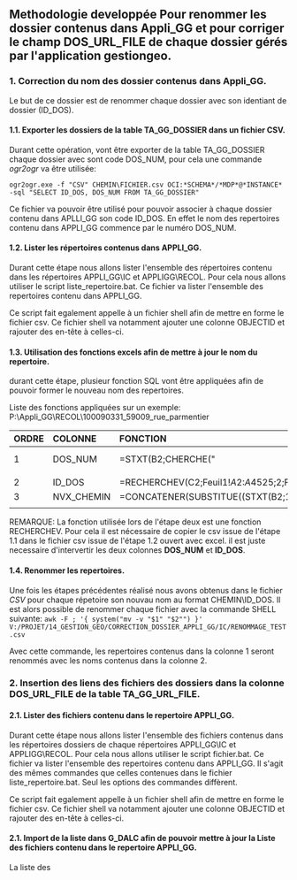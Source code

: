 ## Methodologie developpée Pour renommer les dossier contenus dans Appli_GG et pour corriger le champ __DOS_URL_FILE__ de chaque dossier gérés par l'application gestiongeo.

### 1. Correction du nom des dossier contenus dans Appli_GG.

Le but de ce dossier est de renommer chaque dossier avec son identiant de dossier (ID_DOS).

#### 1.1. Exporter les dossiers de la table TA_GG_DOSSIER dans un fichier CSV.

Durant cette opération, vont être exporter de la table TA_GG_DOSSIER chaque dossier avec sont code DOS_NUM, pour cela une commande *ogr2ogr* va être utilisée:

``
ogr2ogr.exe -f "CSV" CHEMIN\FICHIER.csv OCI:*SCHEMA*/*MDP*@*INSTANCE* -sql "SELECT ID_DOS, DOS_NUM FROM TA_GG_DOSSIER"
``

Ce fichier va pouvoir être utilisé pour pouvoir associer à chaque dossier contenu dans APLLI_GG son code ID_DOS. En effet le nom des repertoires contenu dans APPLI_GG commence par le numéro DOS_NUM.

#### 1.2. Lister les répertoires contenus dans APPLI_GG.

Durant cette étape nous allons lister l'ensemble des répertoires contenu dans les répertoires APPLI_GG\IC et APPLIGG\RECOL. Pour cela nous allons utiliser le script liste_repertoire.bat. Ce fichier va lister l'ensemble des repertoires contenu dans APPLI_GG.

Ce script fait egalement appelle à un fichier shell afin de mettre en forme le fichier csv. Ce fichier shell va notamment ajouter une colonne OBJECTID et rajouter des en-tête à celles-ci.

#### 1.3. Utilisation des fonctions excels afin de mettre à jour le nom du repertoire.

durant cette étape, plusieur fonction SQL vont être appliquées afin de pouvoir former le nouveau nom des repertoires.

Liste des fonctions appliquées sur un exemple: P:\Appli_GG\RECOL\100090331_59009_rue_parmentier

|ORDRE|COLONNE|FONCTION|RESULTAT|REMARQUE|
|:----|:------|:-------|:-------|--------|
|1|DOS_NUM|=STXT(B2;CHERCHE("|";SUBSTITUE(B2;"\";"|";NBCAR(B2)-NBCAR(SUBSTITUE(B2;"\";""))))+1;CHERCHE("_";STXT(B2;CHERCHE("|";SUBSTITUE(B2;"\";"|";NBCAR(B2)-NBCAR(SUBSTITUE(B2;"\";""))))+1;CHERCHE("|";SUBSTITUE(B2;"\";"|";NBCAR(B2)-NBCAR(SUBSTITUE(B2;"\";"")))));1)-1)
|||
|2|ID_DOS|=RECHERCHEV(C2;Feuil1!$A$2:$A$4525;2;FAUX)|3744|ATTENTION A LA MATRICE|
|3|NVX_CHEMIN|=CONCATENER(SUBSTITUE((STXT(B2;1;CHERCHE("|";SUBSTITUE(B2;"\";"|";NBCAR(B2)-NBCAR(SUBSTITUE(B2;"\";""))))));"\";"/");D2)|V:/PROJET/14_GESTION_GEO/Appli_GG/RECOL/3744
||


REMARQUE:
La fonction utilisée lors de l'étape deux est une fonction RECHERCHEV. Pour cela il est nécessaire de copier le csv issue de l'étape 1.1 dans le fichier csv issue de l'étape 1.2 ouvert avec excel.
il est juste necessaire d'intervertir les deux colonnes __DOS_NUM__ et __ID_DOS__.

#### 1.4. Renommer les repertoires.

Une fois les étapes précédentes réalisé nous avons obtenus dans le fichier _CSV_ pour chaque répetoire son nouvau nom au format CHEMIN\ID_DOS. Il est alors possible de renommer chaque fichier avec la commande SHELL suivante:
``
awk -F ; '{ system("mv -v "$1" "$2"") }' V:/PROJET/14_GESTION_GEO/CORRECTION_DOSSIER_APPLI_GG/IC/RENOMMAGE_TEST.csv
``

Avec cette commande, les repertoires contenus dans la colonne 1 seront renommés avec les noms contenus dans la colonne 2.

### 2. Insertion des liens des fichiers des dossiers dans la colonne DOS_URL_FILE de la table TA_GG_URL_FILE.

#### 2.1. Lister des fichiers contenu dans le repertoire APPLI_GG.

Durant cette étape nous allons lister l'ensemble des fichiers contenus dans les répertoires dossiers de chaque répertoires APPLI_GG\IC et APPLIGG\RECOL. Pour cela nous allons utiliser le script fichier.bat. Ce fichier va lister l'ensemble des repertoires contenu dans APPLI_GG. Il s'agit des mêmes commandes que celles contenues dans le fichier liste_repertoire.bat. Seul les options des commandes diffèrent.

Ce script fait egalement appelle à un fichier shell afin de mettre en forme le fichier csv. Ce fichier shell va notamment ajouter une colonne OBJECTID et rajouter des en-tête à celles-ci.


#### 2.1. Import de la liste dans G_DALC afin de pouvoir mettre à jour la Liste des fichiers contenu dans le repertoire APPLI_GG.

La liste des 